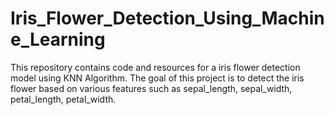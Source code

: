# Iris_Flower_Detection_Using_Machine_Learning
This repository contains code and resources for a iris flower detection model using KNN Algorithm. The goal of this project is to detect the iris flower based on various features such as sepal_length, sepal_width, petal_length, petal_width.
